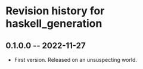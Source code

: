 # Revision history for haskell_generation

## 0.1.0.0 -- 2022-11-27

* First version. Released on an unsuspecting world.
